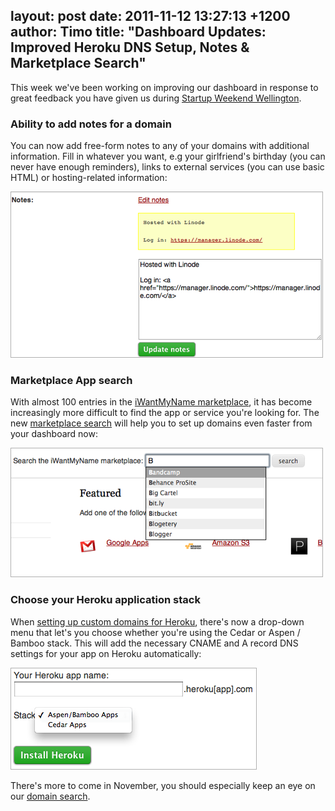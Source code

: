 layout: post
date: 2011-11-12 13:27:13 +1200
author: Timo
title: "Dashboard Updates: Improved Heroku DNS Setup, Notes & Marketplace Search"
----

This week we've been working on improving our dashboard in response to great feedback you have given us during [Startup Weekend Wellington](http://wellington.startupweekend.org).

### Ability to add notes for a domain

You can now add free-form notes to any of your domains with additional information. Fill in whatever you want, e.g your girlfriend's birthday (you can never have enough reminders), links to external services (you can use basic HTML) or hosting-related information:

![Add Notes To Your Domain](/media/2011-11-12-domain-notes.png)

### Marketplace App search

With almost 100 entries in the [iWantMyName marketplace](https://iwantmyname.com/services), it has become increasingly more difficult to find the app or service you're looking for. The new [marketplace search](https://iwantmyname.com/dashboard/apps) will help you to set up domains even faster from your dashboard now:

![iWantMyName Marketplace Search](/media/2011-11-12-search.png)

### Choose your Heroku application stack

When [setting up custom domains for Heroku](https://iwantmyname.com/services/developer/heroku-cloud-hosting-custom-domain), there's now a drop-down menu that let's you choose whether you're using the Cedar or Aspen / Bamboo stack. This will add the necessary CNAME and A record DNS settings for your app on Heroku automatically:

![Heroku DNS Setup](/media/2011-11-12-heroku.png)

There's more to come in November, you should especially keep an eye on our [domain search](https://iwantmyname.com/search?domain=ThisSearchWillBeAwesomeSoon).
